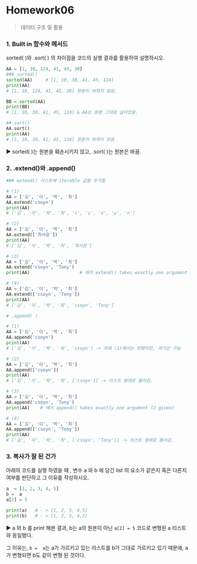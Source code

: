 # Homework06

> 데이터 구조 및 활용 



### 1.  Built in 함수와 메서드

sorted( )와 .sort( ) 의 차이점을 코드의 실행 결과를 활용하여 설명하시오.

```python
AA = [1, 10, 124, 41, 45, 30]
### sorted()
sorted(AA)     # [1, 10, 30, 41, 45, 124]
print(AA)      
# [1, 10, 124, 41, 45, 30] 원본이 바뀌지 않음.

BB = sorted(AA) 
print(BB)	   
# [1, 10, 30, 41, 45, 124] & AA는 원본 그대로 살아있음.

## sort()
AA.sort()
print(AA)
# [1, 10, 30, 41, 45, 124] 원본이 바뀌어 있음
```

► sorted( )는 원본을 훼손시키지 않고, .sort( )는 원본은 바꿈.



### 2. .extend()와 .append()

```python
### extend() 리스트에 iterable 값을 추가함

# (1)
AA = ['김', '이', '박', '최']
AA.extend('csoyn')
print(AA) 					
# ['김', '이', '박', '최', 'c', 's', 'o', 'y', 'n']

# (2)
AA = ['김', '이', '박', '최']
AA.extend(['최서윤'])
print(AA)
# ['김', '이', '박', '최', '최서윤']

# (3)
AA = ['김', '이', '박', '최']
AA.extend('csoyn', 'Tony')
print(AA) 					# 에러 extend() takes exactly one argument (2 given)

# (4)
AA = ['김', '이', '박', '최']
AA.extend(['csoyn', 'Tony'])
print(AA)
# ['김', '이', '박', '최', 'csoyn', 'Tony']
```

```python
# .append( )

# (1) 
AA = ['김', '이', '박', '최']
AA.append('csoyn')
print(AA)
# ['김', '이', '박', '최', 'csoyn'] -> 위에 (1)에서는 안됐지만, 여기선 가능

# (2)
AA = ['김', '이', '박', '최']
AA.append(['csoyn'])
print(AA)
# ['김', '이', '박', '최', ['csoyn']] -> 리스트 형태로 들어감.

# (3)
AA = ['김', '이', '박', '최']
AA.append('csoyn', 'Tony')
print(AA)    # 에러 append() takes exactly one argument (2 given)

# (4)
AA = ['김', '이', '박', '최']
AA.append(['csoyn', 'Tony'])
print(AA)
# ['김', '이', '박', '최', ['csoyn', 'Tony']] -> 리스트 형태로 들어감.
```



### 3. 복사가 잘 된 건가
아래의 코드를 실행 하였을 때 , 변수 a 와 b 에 담긴 list 의 요소가 같은지 혹은 다른지 여부를 판단하고 그 이유를 작성하시오.

```python
a  = [1, 2, 3, 4, 5]
b =  a
a[2] = 5

print(a)   # - > [1, 2, 5, 4,5]
print(b)   # - > [1, 2, 5, 4,5]
```

►  a 와 b 를 print 해본 결과, b는 a의 원본이 아닌 `a[2] = 5` 코드로 변형된 a 리스트와 동일했다.

그 이유는,  `b =  a`는 a가 가르키고 있는 리스트를 b가 그대로 가르키고 있기 때문에, a가 변형되면 b도 같이 변형 된 것이다.